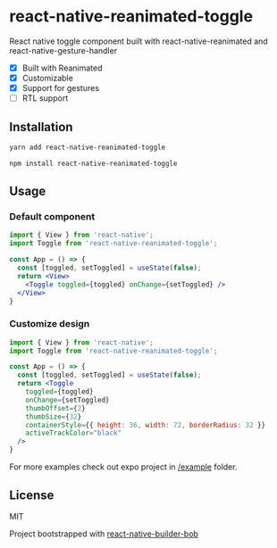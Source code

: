 # react-native-reanimated-toggle

React native toggle component built with react-native-reanimated and react-native-gesture-handler

- [x] Built with Reanimated
- [x] Customizable
- [x] Support for gestures
- [ ] RTL support

## Installation

```sh
yarn add react-native-reanimated-toggle
```
```sh
npm install react-native-reanimated-toggle
```
## Usage

### Default component
```jsx
import { View } from 'react-native';
import Toggle from 'react-native-reanimated-toggle';

const App = () => {
  const [toggled, setToggled] = useState(false);
  return <View>
    <Toggle toggled={toggled} onChange={setToggled} />
  </View>
}
```
### Customize design
```jsx
import { View } from 'react-native';
import Toggle from 'react-native-reanimated-toggle';

const App = () => {
  const [toggled, setToggled] = useState(false);
  return <Toggle
    toggled={toggled}
    onChange={setToggled}
    thumbOffset={2}
    thumbSize={32}
    containerStyle={{ height: 36, width: 72, borderRadius: 32 }}
    activeTrackColor="black"
  />
}
```
For more examples check out expo project in [/example](/example) folder.



## License

MIT


Project bootstrapped with [react-native-builder-bob](https://github.com/callstack/react-native-builder-bob)
